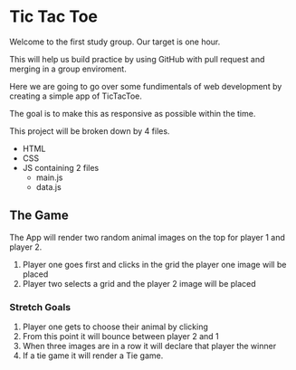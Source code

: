# Tic Tac Toe

Welcome to the first study group. Our target is one hour.

This will help us build practice by using GitHub with pull request and merging in a group enviroment.  


Here we are going to go over some fundimentals of web development by creating a simple app of TicTacToe.


The goal is to make this as responsive as possible within the time. 


This project will be broken down by 4 files.
- HTML
- CSS
- JS containing 2 files
  - main.js
  - data.js
 
 ## The Game
 The App will render two random animal images on the top for player 1 and player 2.
 
1. Player one goes first and clicks in the grid the player one image will be placed
2. Player two selects a grid and the player 2 image will be placed

### Stretch Goals

1. Player one gets to choose their animal by clicking
2. From this point it will bounce between player 2 and 1
3. When three images are in a row it will declare that player the winner
4. If a tie game it will render a Tie game.
